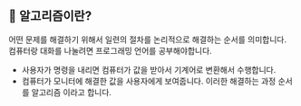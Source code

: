 ## 📌 알고리즘이란?
어떤 문제를 해결하기 위해서 일련의 절차를 논리적으로 해결하는 순서를 의미합니다. 컴퓨터랑 대화를 나눌려면 프로그래밍 언어를 공부해야합니다. 
+ 사용자가 명령을 내리면 컴퓨터가 값을 받아서 기계어로 변환해서 수행합니다.
+ 컴퓨터가 모니터에 해결한 값을 사용자에게 보여줍니다. 이러한 해결하는 과정 순서를 알고리즘 이라고 합니다. 


